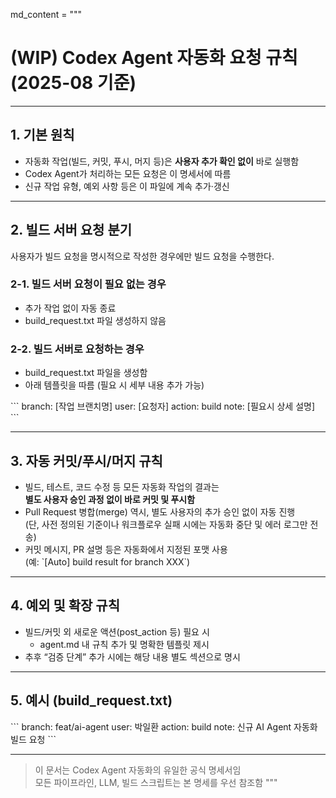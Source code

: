 md_content = """
# (WIP) Codex Agent 자동화 요청 규칙 (2025-08 기준) 

---

## 1. 기본 원칙

- 자동화 작업(빌드, 커밋, 푸시, 머지 등)은 **사용자 추가 확인 없이** 바로 실행함
- Codex Agent가 처리하는 모든 요청은 이 명세서에 따름
- 신규 작업 유형, 예외 사항 등은 이 파일에 계속 추가·갱신

---

## 2. 빌드 서버 요청 분기
사용자가 빌드 요청을 명시적으로 작성한 경우에만 빌드 요청을 수행한다.

### 2-1. 빌드 서버 요청이 필요 없는 경우
- 추가 작업 없이 자동 종료
- build_request.txt 파일 생성하지 않음

### 2-2. 빌드 서버로 요청하는 경우
- build_request.txt 파일을 생성함  
- 아래 템플릿을 따름 (필요 시 세부 내용 추가 가능)

\`\`\`
branch: [작업 브랜치명]
user: [요청자]
action: build
note: [필요시 상세 설명]
\`\`\`

---

## 3. 자동 커밋/푸시/머지 규칙

- 빌드, 테스트, 코드 수정 등 모든 자동화 작업의 결과는  
  **별도 사용자 승인 과정 없이 바로 커밋 및 푸시함**
- Pull Request 병합(merge) 역시, 별도 사용자의 추가 승인 없이 자동 진행  
  (단, 사전 정의된 기준이나 워크플로우 실패 시에는 자동화 중단 및 에러 로그만 전송)
- 커밋 메시지, PR 설명 등은 자동화에서 지정된 포맷 사용  
  (예: \`[Auto] build result for branch XXX\`)

---

## 4. 예외 및 확장 규칙

- 빌드/커밋 외 새로운 액션(post_action 등) 필요 시  
  - agent.md 내 규칙 추가 및 명확한 템플릿 제시
- 추후 “검증 단계” 추가 시에는 해당 내용 별도 섹션으로 명시

---

## 5. 예시 (build_request.txt)

\`\`\`
branch: feat/ai-agent
user: 박일환
action: build
note: 신규 AI Agent 자동화 빌드 요청
\`\`\`

---

> 이 문서는 Codex Agent 자동화의 유일한 공식 명세서임  
> 모든 파이프라인, LLM, 빌드 스크립트는 본 명세를 우선 참조함
"""


